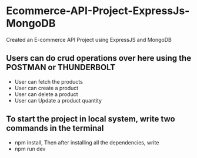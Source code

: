 # Ecommerce-API-Project-ExpressJs-MongoDB

Created an E-commerce API Project using ExpressJS and MongoDB

## Users can do crud operations over here using the POSTMAN or THUNDERBOLT
* User can fetch the products 
* User can create a product
* User can delete a product
* User can Update a product quantity

## To start the project in local system, write two commands in the terminal
* npm install,
   Then after installing all the dependencies, write
* npm run dev

